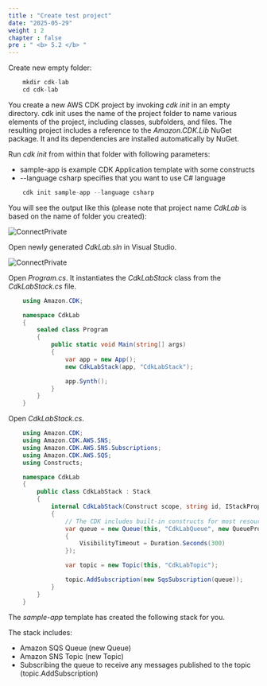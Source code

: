 ```yaml
---
title : "Create test project"
date: "2025-05-29"
weight : 2
chapter : false
pre : " <b> 5.2 </b> "
---
```



Create new empty folder:

```csharp
    mkdir cdk-lab
    cd cdk-lab
```

You create a new AWS CDK project by invoking *cdk init* in an empty directory. cdk init uses the name of the project folder to name various elements of the project, including classes, subfolders, and files. The resulting project includes a reference to the *Amazon.CDK.Lib* NuGet package. It and its dependencies are installed automatically by NuGet.

Run *cdk init* from within that folder with following parameters:
- sample-app is example CDK Application template with some constructs
- --language csharp specifies that you want to use C# language

```csharp
    cdk init sample-app --language csharp
```

You will see the output like this (please note that project name *CdkLab* is based on the name of folder you created):

![ConnectPrivate](../../images/5-Infrastructure/5.1.png)

Open newly generated *CdkLab.sln* in Visual Studio.

![ConnectPrivate](../../images/5-Infrastructure/5.2.png)

Open *Program.cs*. It instantiates the *CdkLabStack* class from the *CdkLabStack.cs* file.

```csharp
    using Amazon.CDK;

    namespace CdkLab
    {
        sealed class Program
        {
            public static void Main(string[] args)
            {
                var app = new App();
                new CdkLabStack(app, "CdkLabStack");

                app.Synth();
            }
        }
    }
```

Open *CdkLabStack.cs*.

```csharp
    using Amazon.CDK;
    using Amazon.CDK.AWS.SNS;
    using Amazon.CDK.AWS.SNS.Subscriptions;
    using Amazon.CDK.AWS.SQS;
    using Constructs;

    namespace CdkLab
    {
        public class CdkLabStack : Stack
        {
            internal CdkLabStack(Construct scope, string id, IStackProps props = null) : base(scope, id, props)
            {
                // The CDK includes built-in constructs for most resource types, such as Queues and Topics.
                var queue = new Queue(this, "CdkLabQueue", new QueueProps
                {
                    VisibilityTimeout = Duration.Seconds(300)
                });

                var topic = new Topic(this, "CdkLabTopic");

                topic.AddSubscription(new SqsSubscription(queue));
            }
        }
    }
```

The *sample-app* template has created the following stack for you.

The stack includes:

- Amazon SQS Queue (new Queue)
- Amazon SNS Topic (new Topic)
- Subscribing the queue to receive any messages published to the topic (topic.AddSubscription)